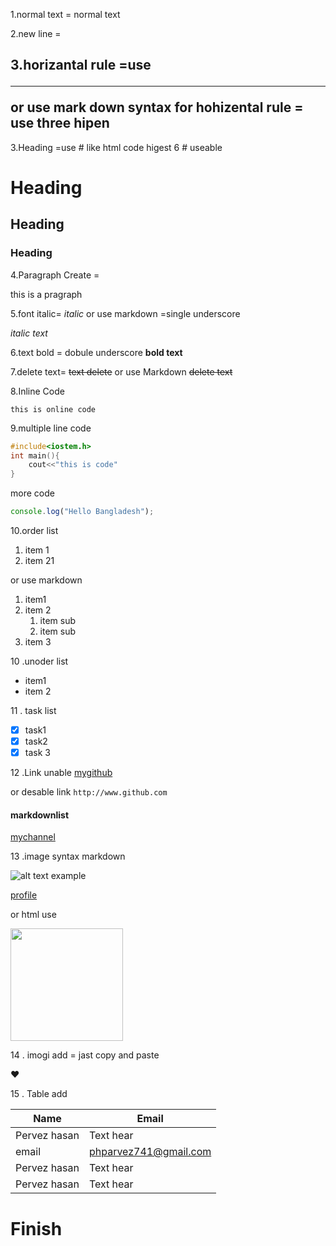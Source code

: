 <!--MARKDOWN LIST-->
1.normal text = normal text </br>

2.new line =</br>

3.horizantal rule =use <hr/>
or use mark down syntax for hohizental rule = use three hipen
---
3.Heading =use # like html code higest 6 # useable
# Heading
## Heading
### Heading

4.Paragraph Create = 
<p>this is a pragraph</p>
5.font italic=
<i>italic</i>
or use markdown =single underscore

_italic text_

6.text bold = dobule underscore
__bold text__

7.delete text=
<del>text delete</del>
or use Markdown
~~delete text~~

8.Inline Code

`this is online code`

9.multiple line code 

```c++
#include<iostem.h>
int main(){
    cout<<"this is code"
}

```
more code

```javascript
console.log("Hello Bangladesh");

 ```

 10.order list 
 <ol>
 <li>item 1</li> 
 <li>item 21</li>
 </ol>

 or use markdown

1. item1
2. item 2
    1. item sub
    2. item sub
3. item 3


10 .unoder list
- item1
- item 2

11 . task list

- [x] task1
- [x] task2
- [x] task 3

12 .Link unable
[mygithub](githubweb)


 or desable link
`http://www.github.com`

####  markdownlist 
[mychannel](http://www.ewi.com)

<!--all link-->
[githubweb]:http://www.github.com

13 .image syntax markdown

![alt text](source)
example

[profile](./image/me)

or html use

<img src="./image/me" width="180" tittle="profile image"/>

14 . imogi add = jast copy and paste 

❤️

15 . Table add 

| Name | Email|
| ------ | ------- |
| Pervez hasan | Text hear |
| email | phparvez741@gmail.com |
| Pervez hasan | Text hear |
| Pervez hasan | Text hear |


# Finish 